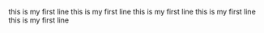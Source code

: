 this is my first line
this is my first line
this is my first line
this is my first line
this is my first line